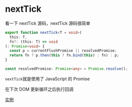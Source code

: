# nextTick

看一下 nextTick 源码，nextTick 源码很简单

```ts
export function nextTick<T = void>(
  this: T,
  fn?: (this: T) => void
): Promise<void> {
  const p = currentFlushPromise || resolvedPromise;
  return fn ? p.then(this ? fn.bind(this) : fn) : p;
}
```

```ts
const resolvedPromise: Promise<any> = Promise.resolve();
```

`nextTick`就是使用了 JavaScript 的 Promise

在下次 DOM 更新循环之后执行回调

[实例](../../src/views/TestG.vue)
